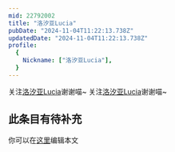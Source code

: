 ```yaml
---
mid: 22792002
title: "洛汐亚Lucia"
pubDate: "2024-11-04T11:22:13.738Z"
updatedDate: "2024-11-04T11:22:13.738Z"
profile:
  {
    Nickname: ["洛汐亚Lucia"],
  }
---
```


关注[洛汐亚Lucia](https://space.bilibili.com/22792002)谢谢喵~ 关注[洛汐亚Lucia](https://space.bilibili.com/22792002)谢谢喵~

## 此条目有待补充
你可以在[这里](https://github.com/Yuhanawa/VTuber.ICU-Content/edit/master/v/洛汐亚Lucia/index.md)编辑本文
